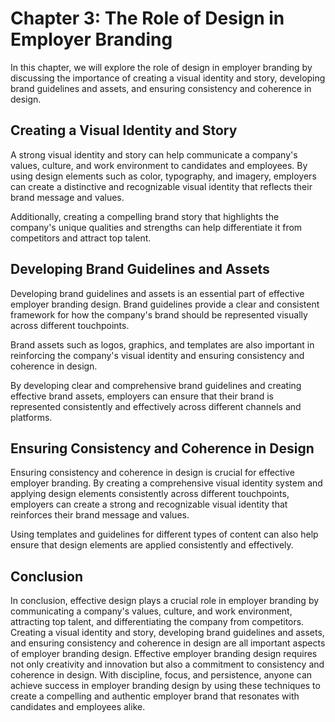Chapter 3: The Role of Design in Employer Branding
==================================================

In this chapter, we will explore the role of design in employer branding by discussing the importance of creating a visual identity and story, developing brand guidelines and assets, and ensuring consistency and coherence in design.

Creating a Visual Identity and Story
------------------------------------

A strong visual identity and story can help communicate a company's values, culture, and work environment to candidates and employees. By using design elements such as color, typography, and imagery, employers can create a distinctive and recognizable visual identity that reflects their brand message and values.

Additionally, creating a compelling brand story that highlights the company's unique qualities and strengths can help differentiate it from competitors and attract top talent.

Developing Brand Guidelines and Assets
--------------------------------------

Developing brand guidelines and assets is an essential part of effective employer branding design. Brand guidelines provide a clear and consistent framework for how the company's brand should be represented visually across different touchpoints.

Brand assets such as logos, graphics, and templates are also important in reinforcing the company's visual identity and ensuring consistency and coherence in design.

By developing clear and comprehensive brand guidelines and creating effective brand assets, employers can ensure that their brand is represented consistently and effectively across different channels and platforms.

Ensuring Consistency and Coherence in Design
--------------------------------------------

Ensuring consistency and coherence in design is crucial for effective employer branding. By creating a comprehensive visual identity system and applying design elements consistently across different touchpoints, employers can create a strong and recognizable visual identity that reinforces their brand message and values.

Using templates and guidelines for different types of content can also help ensure that design elements are applied consistently and effectively.

Conclusion
----------

In conclusion, effective design plays a crucial role in employer branding by communicating a company's values, culture, and work environment, attracting top talent, and differentiating the company from competitors. Creating a visual identity and story, developing brand guidelines and assets, and ensuring consistency and coherence in design are all important aspects of employer branding design. Effective employer branding design requires not only creativity and innovation but also a commitment to consistency and coherence in design. With discipline, focus, and persistence, anyone can achieve success in employer branding design by using these techniques to create a compelling and authentic employer brand that resonates with candidates and employees alike.

